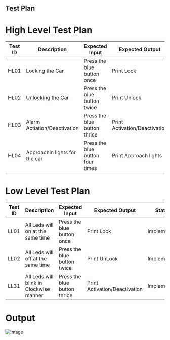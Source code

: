 ## Test Plan

# High Level Test Plan
|  Test ID  |  Description  |  Expected Input  |  Expected Output  |  Status  |
| ------  | ------  | ------ | ------ | ------ |
|  HL01  |  Locking the Car  |  Press the blue button once  |  Print Lock  |  Implemented  |
|  HL02  |  Unlocking the Car  |  Press the blue button twice  |  Print Unlock  |  Implemented  |
|  HL03  |  Alarm Actiation/Deactivation |  Press the blue button thrice  |  Print Activation/Deactivation  |  Implemented  |
|  HL04  |  Approachin lights for the car  |  Press the blue button four times  |  Print Approach lights  |  Implemented  |
# Low Level Test Plan
|  Test ID  |  Description  |  Expected Input  |  Expected Output  |  Status  |
| ------  | ------  | ------ | ------ | ------ |
|  LL01  |  All Leds will on at the same time  |  Press the blue button once  |  Print Lock  |  Implemented  |
|  LL02  |  All Leds will off at the same time  |  Press the blue button twice  |  Print UnLock  |  Implemented  |
|  LL31  |  All Leds will blink in Clockwise manner  |  Press the blue button thrice  |  Print Activation/Deactivation  |  Implemented  |


# Output
![image](https://user-images.githubusercontent.com/98816218/158003780-b8087ea0-6c09-4ca0-bfd2-83c0d4f406d6.png)
